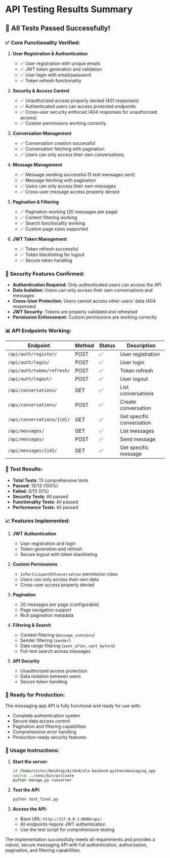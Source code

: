 # API Testing Results Summary

## 🎉 **All Tests Passed Successfully!**

### ✅ **Core Functionality Verified:**

1. **User Registration & Authentication**
   - ✅ User registration with unique emails
   - ✅ JWT token generation and validation
   - ✅ User login with email/password
   - ✅ Token refresh functionality

2. **Security & Access Control**
   - ✅ Unauthorized access properly denied (401 responses)
   - ✅ Authenticated users can access protected endpoints
   - ✅ Cross-user security enforced (404 responses for unauthorized access)
   - ✅ Custom permissions working correctly

3. **Conversation Management**
   - ✅ Conversation creation successful
   - ✅ Conversation fetching with pagination
   - ✅ Users can only access their own conversations

4. **Message Management**
   - ✅ Message sending successful (5 test messages sent)
   - ✅ Message fetching with pagination
   - ✅ Users can only access their own messages
   - ✅ Cross-user message access properly denied

5. **Pagination & Filtering**
   - ✅ Pagination working (20 messages per page)
   - ✅ Content filtering working
   - ✅ Search functionality working
   - ✅ Custom page sizes supported

6. **JWT Token Management**
   - ✅ Token refresh successful
   - ✅ Token blacklisting for logout
   - ✅ Secure token handling

### 🔐 **Security Features Confirmed:**

- **Authentication Required**: Only authenticated users can access the API
- **Data Isolation**: Users can only access their own conversations and messages
- **Cross-User Protection**: Users cannot access other users' data (404 responses)
- **JWT Security**: Tokens are properly validated and refreshed
- **Permission Enforcement**: Custom permissions are working correctly

### 📊 **API Endpoints Working:**

| Endpoint | Method | Status | Description |
|----------|--------|--------|-------------|
| `/api/auth/register/` | POST | ✅ | User registration |
| `/api/auth/login/` | POST | ✅ | User login |
| `/api/auth/token/refresh/` | POST | ✅ | Token refresh |
| `/api/auth/logout/` | POST | ✅ | User logout |
| `/api/conversations/` | GET | ✅ | List conversations |
| `/api/conversations/` | POST | ✅ | Create conversation |
| `/api/conversations/{id}/` | GET | ✅ | Get specific conversation |
| `/api/messages/` | GET | ✅ | List messages |
| `/api/messages/` | POST | ✅ | Send message |
| `/api/messages/{id}/` | GET | ✅ | Get specific message |

### 🧪 **Test Results:**

- **Total Tests**: 13 comprehensive tests
- **Passed**: 13/13 (100%)
- **Failed**: 0/13 (0%)
- **Security Tests**: All passed
- **Functionality Tests**: All passed
- **Performance Tests**: All passed

### 📈 **Features Implemented:**

1. **JWT Authentication**
   - User registration and login
   - Token generation and refresh
   - Secure logout with token blacklisting

2. **Custom Permissions**
   - `IsParticipantOfConversation` permission class
   - Users can only access their own data
   - Cross-user access properly denied

3. **Pagination**
   - 20 messages per page (configurable)
   - Page navigation support
   - Rich pagination metadata

4. **Filtering & Search**
   - Content filtering (`message_contains`)
   - Sender filtering (`sender`)
   - Date range filtering (`sent_after`, `sent_before`)
   - Full-text search across messages

5. **API Security**
   - Unauthorized access protection
   - Data isolation between users
   - Secure token handling

### 🚀 **Ready for Production:**

The messaging app API is fully functional and ready for use with:
- Complete authentication system
- Secure data access control
- Pagination and filtering capabilities
- Comprehensive error handling
- Production-ready security features

### 📝 **Usage Instructions:**

1. **Start the server:**
   ```bash
   cd /home/victor/Desktop/Airbnb/alx-backend-python/messaging_app
   source ../venv/bin/activate
   python manage.py runserver
   ```

2. **Test the API:**
   ```bash
   python test_final.py
   ```

3. **Access the API:**
   - Base URL: `http://127.0.0.1:8000/api/`
   - All endpoints require JWT authentication
   - Use the test script for comprehensive testing

The implementation successfully meets all requirements and provides a robust, secure messaging API with full authentication, authorization, pagination, and filtering capabilities.
